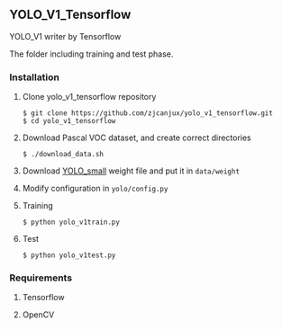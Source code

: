 ## YOLO_V1_Tensorflow

YOLO_V1 writer by Tensorflow 

The folder including training and test phase.

### Installation

1. Clone yolo_v1_tensorflow repository
	```Shell
	$ git clone https://github.com/zjcanjux/yolo_v1_tensorflow.git
    $ cd yolo_v1_tensorflow
	```

2. Download Pascal VOC dataset, and create correct directories
	```Shell
	$ ./download_data.sh
	```

3. Download [YOLO_small](https://drive.google.com/file/d/0B5aC8pI-akZUNVFZMmhmcVRpbTA/view?usp=sharing)
weight file and put it in `data/weight`

4. Modify configuration in `yolo/config.py`

5. Training
	```Shell
	$ python yolo_v1train.py
	```

6. Test
	```Shell
	$ python yolo_v1test.py
	```

### Requirements
1. Tensorflow

2. OpenCV
